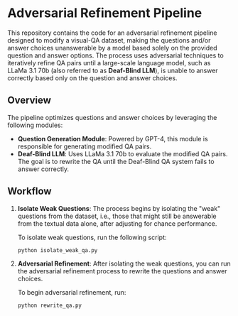 # Adversarial Refinement Pipeline

This repository contains the code for an adversarial refinement pipeline designed to modify a visual-QA dataset, making the questions and/or answer choices unanswerable by a model based solely on the provided question and answer options. The process uses adversarial techniques to iteratively refine QA pairs until a large-scale language model, such as LLaMa 3.1 70b (also referred to as **Deaf-Blind LLM**), is unable to answer correctly based only on the question and answer choices.

## Overview

The pipeline optimizes questions and answer choices by leveraging the following modules:

- **Question Generation Module**: Powered by GPT-4, this module is responsible for generating modified QA pairs.
- **Deaf-Blind LLM**: Uses LLaMa 3.1 70b to evaluate the modified QA pairs. The goal is to rewrite the QA until the Deaf-Blind QA system fails to answer correctly.

## Workflow

1. **Isolate Weak Questions**: The process begins by isolating the "weak" questions from the dataset, i.e., those that might still be answerable from the textual data alone, after adjusting for chance performance.
   
   To isolate weak questions, run the following script:
   ```bash
   python isolate_weak_qa.py
   ```

2. **Adversarial Refinement**: After isolating the weak questions, you can run the adversarial refinement process to rewrite the questions and answer choices.

    To begin adversarial refinement, run:
    ```bash
    python rewrite_qa.py
    ```